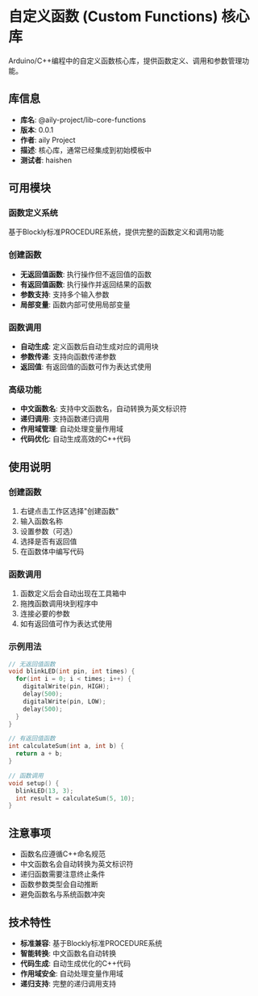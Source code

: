 # 自定义函数 (Custom Functions) 核心库

Arduino/C++编程中的自定义函数核心库，提供函数定义、调用和参数管理功能。

## 库信息
- **库名**: @aily-project/lib-core-functions
- **版本**: 0.0.1
- **作者**: aily Project
- **描述**: 核心库，通常已经集成到初始模板中
- **测试者**: haishen

## 可用模块

### 函数定义系统
基于Blockly标准PROCEDURE系统，提供完整的函数定义和调用功能

### 创建函数
- **无返回值函数**: 执行操作但不返回值的函数
- **有返回值函数**: 执行操作并返回结果的函数
- **参数支持**: 支持多个输入参数
- **局部变量**: 函数内部可使用局部变量

### 函数调用
- **自动生成**: 定义函数后自动生成对应的调用块
- **参数传递**: 支持向函数传递参数
- **返回值**: 有返回值的函数可作为表达式使用

### 高级功能
- **中文函数名**: 支持中文函数名，自动转换为英文标识符
- **递归调用**: 支持函数递归调用
- **作用域管理**: 自动处理变量作用域
- **代码优化**: 自动生成高效的C++代码

## 使用说明

### 创建函数
1. 右键点击工作区选择"创建函数"
2. 输入函数名称
3. 设置参数（可选）
4. 选择是否有返回值
5. 在函数体中编写代码

### 函数调用
1. 函数定义后会自动出现在工具箱中
2. 拖拽函数调用块到程序中
3. 连接必要的参数
4. 如有返回值可作为表达式使用

### 示例用法
```cpp
// 无返回值函数
void blinkLED(int pin, int times) {
  for(int i = 0; i < times; i++) {
    digitalWrite(pin, HIGH);
    delay(500);
    digitalWrite(pin, LOW);
    delay(500);
  }
}

// 有返回值函数
int calculateSum(int a, int b) {
  return a + b;
}

// 函数调用
void setup() {
  blinkLED(13, 3);
  int result = calculateSum(5, 10);
}
```

## 注意事项
- 函数名应遵循C++命名规范
- 中文函数名会自动转换为英文标识符
- 递归函数需要注意终止条件
- 函数参数类型会自动推断
- 避免函数名与系统函数冲突

## 技术特性
- **标准兼容**: 基于Blockly标准PROCEDURE系统
- **智能转换**: 中文函数名自动转换
- **代码生成**: 自动生成优化的C++代码
- **作用域安全**: 自动处理变量作用域
- **递归支持**: 完整的递归调用支持
